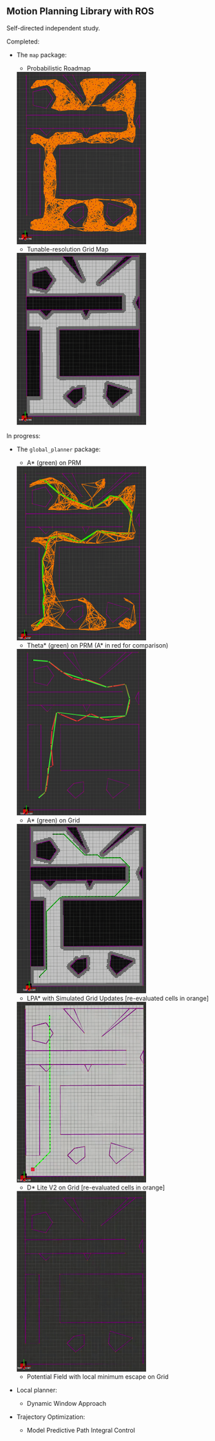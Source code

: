 ## Motion Planning Library with ROS

Self-directed independent study.

Completed:

* The `map` package:
	- Probabilistic Roadmap

	<img src="map/media/prm.png" alt="PRM" width="300"/>

	- Tunable-resolution Grid Map

	<img src="map/media/grid.png" alt="GRID" width="300"/>

In progress:

* The `global_planner` package:
	- A* (green) on PRM

	<img src="global_planner/media/astar.png" alt="ASTAR" width="300"/>

	- Theta* (green) on PRM (A* in red for comparison)

	<img src="global_planner/media/thetastar.png" alt="ASTAR" width="300"/>

	- A* (green) on Grid

	<img src="global_planner/media/lpastar.png" alt="ASTARG" width="300"/>

	- LPA* with Simulated Grid Updates [re-evaluated cells in orange]
	<img src="global_planner/media/LPAstar.gif" alt="LPASTAR" width="300"/>

	- D* Lite V2 on Grid [re-evaluated cells in orange]
	<img src="global_planner/media/DstarLite.gif" alt="DSL" width="300"/>

	- Potential Field with local minimum escape on Grid
* Local planner:
	- Dynamic Window Approach
* Trajectory Optimization:
	- Model Predictive Path Integral Control

